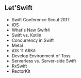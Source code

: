 ## Let'Swift
+ Swift Conference Seoul 2017
+ iOS
+ What's New Swift4
+ Swift vs. Kotlin
+ Concurrency in Swift
+ Metal
+ iOS 11 ARKit
+ Develop Environment of Toss
+ Serverless vs. Server-side Swift
+ RxSwift
+ RectorKit
